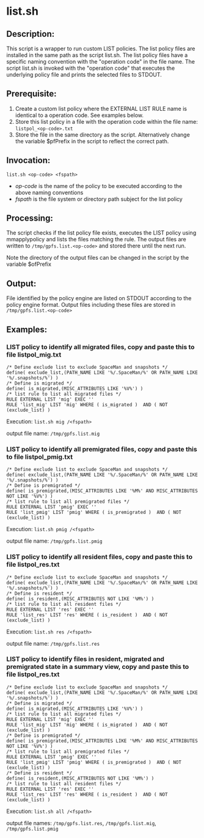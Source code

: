 # list.sh

## Description:
This script is a wrapper to run custom LIST policies. The list policy files are installed in the same path as the script list.sh. The list policy files have a specific naming convention with the "operation code" in the file name. The script list.sh is invoked with the "operation code" that executes the underlying policy file and prints the selected files to STDOUT.

## Prerequisite:
1. Create a custom list policy where the EXTERNAL LIST RULE name is identical to a operation code. See examples below.
2. Store this list policy in a file with the operation code within the file name: `listpol_<op-code>.txt`
3. Store the file in the same directory as the script. Alternatively change the variable $pfPrefix in the script to reflect the correct path.

## Invocation:
```
list.sh <op-code> <fspath>
```

- *op-code* is the name of the policy to be executed according to the above naming conventions
- *fspath* is the file system or directory path subject for the list policy

## Processing:
The script checks if the list policy file exists, executes the LIST policy using mmapplypolicy and lists the files matching the rule. The output files are written to `/tmp/gpfs.list.<op-code>` and stored there until the next run.

Note the directory of the output files can be changed in the script by the variable $ofPrefix

## Output:
File identified by the policy engine are listed on STDOUT according to the policy engine format.
Output files including these files are stored in `/tmp/gpfs.list.<op-code>`

## Examples:

### LIST policy to identify all migrated files, copy and paste this to file listpol_mig.txt

```
/* Define exclude list to exclude SpaceMan and snapshots */
define( exclude_list,(PATH_NAME LIKE '%/.SpaceMan/%' OR PATH_NAME LIKE '%/.snapshots/%') )
/* Define is migrated */
define( is_migrated,(MISC_ATTRIBUTES LIKE '%V%') )
/* list rule to list all migrated files */
RULE EXTERNAL LIST 'mig' EXEC ''
RULE 'list_mig' LIST 'mig' WHERE ( is_migrated )  AND ( NOT (exclude_list) )
```

Execution: `list.sh mig /<fspath>`

output file name: `/tmp/gpfs.list.mig`

### LIST policy to identify all premigrated files, copy and paste this to file listpol_pmig.txt

```
/* Define exclude list to exclude SpaceMan and snapshots */
define( exclude_list,(PATH_NAME LIKE '%/.SpaceMan/%' OR PATH_NAME LIKE '%/.snapshots/%') )
/* Define is premigrated */
define( is_premigrated,(MISC_ATTRIBUTES LIKE '%M%' AND MISC_ATTRIBUTES NOT LIKE '%V%') )
/* list rule to list all premigrated files */
RULE EXTERNAL LIST 'pmig' EXEC ''
RULE 'list_pmig' LIST 'pmig' WHERE ( is_premigrated )  AND ( NOT (exclude_list) )
```

Execution: `list.sh pmig /<fspath>`

output file name: `/tmp/gpfs.list.pmig`

### LIST policy to identify all resident files, copy and paste this to file listpol_res.txt

```
/* Define exclude list to exclude SpaceMan and snapshots */
define( exclude_list,(PATH_NAME LIKE '%/.SpaceMan/%' OR PATH_NAME LIKE '%/.snapshots/%') )
/* Define is resident */
define( is_resident,(MISC_ATTRIBUTES NOT LIKE '%M%') )
/* list rule to list all resident files */
RULE EXTERNAL LIST 'res' EXEC ''
RULE 'list_res' LIST 'res' WHERE ( is_resident )  AND ( NOT (exclude_list) )
```

Execution: `list.sh res /<fspath>`

output file name: `/tmp/gpfs.list.res`

### LIST policy to identify files in resident, migrated and premigrated state in a summary view, copy and paste this to file listpol_res.txt

```
/* Define exclude list to exclude SpaceMan and snapshots */
define( exclude_list,(PATH_NAME LIKE '%/.SpaceMan/%' OR PATH_NAME LIKE '%/.snapshots/%') )
/* Define is migrated */
define( is_migrated,(MISC_ATTRIBUTES LIKE '%V%') )
/* list rule to list all migrated files */
RULE EXTERNAL LIST 'mig' EXEC ''
RULE 'list_mig' LIST 'mig' WHERE ( is_migrated )  AND ( NOT (exclude_list) )
/* Define is premigrated */
define( is_premigrated,(MISC_ATTRIBUTES LIKE '%M%' AND MISC_ATTRIBUTES NOT LIKE '%V%') )
/* list rule to list all premigrated files */
RULE EXTERNAL LIST 'pmig' EXEC ''
RULE 'list_pmig' LIST 'pmig' WHERE ( is_premigrated )  AND ( NOT (exclude_list) )
/* Define is resident */
define( is_resident,(MISC_ATTRIBUTES NOT LIKE '%M%') )
/* list rule to list all resident files */
RULE EXTERNAL LIST 'res' EXEC ''
RULE 'list_res' LIST 'res' WHERE ( is_resident )  AND ( NOT (exclude_list) )
```

Execution: `list.sh all /<fspath>`

output file names: `/tmp/gpfs.list.res`, `/tmp/gpfs.list.mig`, `/tmp/gpfs.list.pmig`
